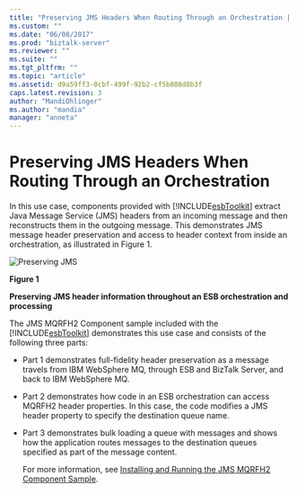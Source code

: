 ```yaml
---
title: "Preserving JMS Headers When Routing Through an Orchestration | Microsoft Docs"
ms.custom: ""
ms.date: "06/08/2017"
ms.prod: "biztalk-server"
ms.reviewer: ""
ms.suite: ""
ms.tgt_pltfrm: ""
ms.topic: "article"
ms.assetid: d9a59ff3-0cbf-499f-92b2-cf5b808d8b3f
caps.latest.revision: 3
author: "MandiOhlinger"
ms.author: "mandia"
manager: "anneta"
---
```

# Preserving JMS Headers When Routing Through an Orchestration
In this use case, components provided with [!INCLUDE[esbToolkit](../includes/esbtoolkit-md.md)] extract Java Message Service (JMS) headers from an incoming message and then reconstructs them in the outgoing message. This demonstrates JMS message header preservation and access to header context from inside an orchestration, as illustrated in Figure 1.  
  
 ![Preserving JMS](../esb-toolkit/media/ch3-preservingjms.gif "Ch3-PreservingJMS")  
  
 **Figure 1**  
  
 **Preserving JMS header information throughout an ESB orchestration and processing**  
  
 The JMS MQRFH2 Component sample included with the [!INCLUDE[esbToolkit](../includes/esbtoolkit-md.md)] demonstrates this use case and consists of the following three parts:  
  
- Part 1 demonstrates full-fidelity header preservation as a message travels from IBM WebSphere MQ, through ESB and BizTalk Server, and back to IBM WebSphere MQ.  
  
- Part 2 demonstrates how code in an ESB orchestration can access MQRFH2 header properties. In this case, the code modifies a JMS header property to specify the destination queue name.  
  
- Part 3 demonstrates bulk loading a queue with messages and shows how the application routes messages to the destination queues specified as part of the message content.  
  
  For more information, see [Installing and Running the JMS MQRFH2 Component Sample](../esb-toolkit/installing-and-running-the-jms-mqrfh2-component-sample.md).
